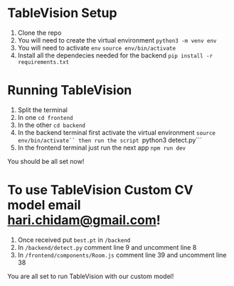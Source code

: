 # TableVision Setup
1. Clone the repo
2. You will need to create the virtual environment
   ```python3 -m venv env```
3. You will need to activate ```env```
   ```source env/bin/activate```
4. Install all the dependecies needed for the backend 
   ```pip install -r requirements.txt```

# Running TableVision
1. Split the terminal
2. In one ```cd frontend```
3. In the other ```cd backend```
4. In the backend terminal first activate the virtual environment ```source env/bin/activate`` then run the script ```python3 detect.py```
4. In the frontend terminal just run the next app ```npm run dev```

You should be all set now!

# To use TableVision Custom CV model email hari.chidam@gmail.com!

1. Once received put ```best.pt``` in ```/backend```
2. In ```/backend/detect.py``` comment line 9 and uncomment line 8
3. In ```/frontend/components/Room.js``` comment line 39 and uncomment line 38

You are all set to run TableVision with our custom model!
